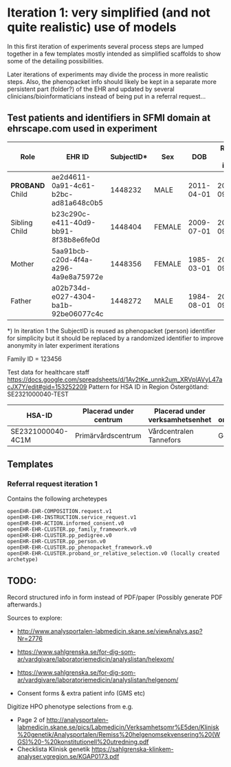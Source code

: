# Iteration 1: very simplified (and not quite realistic) use of models

In this first iteration of experiments several process steps are lumped together in a few templates
mostly intended as simplified scaffolds to show some of the detailing possibilities. 

Later iterations of experiments may divide the process in more realistic steps. Also, the phenopacket info should likely be kept in a separate more persistent part (folder?) of the EHR and updated by several clinicians/bioinformaticians instead of being put in a referral request...

## Test patients and identifiers in SFMI domain at ehrscape.com used in experiment

Role    | EHR ID                               | SubjectID* | Sex  | DOB | Requester order identifier
--------| ------------------------------------ | ---------- | ---- | --- | --------------------------
**PROBAND** Child | ae2d4611-0a91-4c61-b2bc-ad81a648c0b5 |1448232|MALE |2011-04-01 |20210701-095
Sibling Child	|b23c290c-e411-40d9-bb91-8f38b8e6fe0d	|1448404|FEMALE	|2009-07-01 |20210701-095-a
Mother	|5aa91bcb-c20d-4f4a-a296-4a9e8a75972e	|1448356|FEMALE	|1985-03-01 |20210701-095-b
Father	|a02b734d-e027-4304-ba1b-92be06077c4c	|1448272|MALE	|1984-08-01 |20210701-095-c

*) In iteration 1 the SubjectID is reused as phenopacket (person) identifier for simplicity but it should be replaced by a randomized identifier to improve anonymity in later experiment iterations 

Family ID = 123456

Test data for healthcare staff
https://docs.google.com/spreadsheets/d/1Av2tKe_unnk2um_XRVplAVyL47acJX7Y/edit#gid=153252209
Pattern for HSA ID in Region Östergötland: SE2321000040-TEST 


HSA-ID|Placerad under centrum	|Placerad under verksamhetsenhet	|Placerad under organisationsenhet	|Namn	|Personnummer	|Användarnamn	|Startdatum	|Slutdatum	|Legitimation	|HSA Yrkesroll |Titel	|Medicinsk titel	|Befattning AID	|Efternamn	|Mellannamn	|Tilltalsnamn	|Gruppförskrivarkod	|E-post
---|---|---|---|---|---|---|---|---|---|---|---|---|---|---|---|---|---|---
SE2321000040-4C1M |Primärvårdscentrum	|Vårdcentralen Tannefors |Gemensamt	|Erika Nilsson	|195002192382	|Lakare15	|2005-04-01	|	|Läkare	|Läkare	|distriktsläkare	|distriktsläkare	|201011	|Nilsson	| 	|Erika	|5922158	|Erika.Nilsson@test.lio.se

## Templates

### Referral request iteration 1
Contains the following archeteypes
```
openEHR-EHR-COMPOSITION.request.v1
openEHR-EHR-INSTRUCTION.service_request.v1
openEHR-EHR-ACTION.informed_consent.v0
openEHR-EHR-CLUSTER.pp_family_framework.v0
openEHR-EHR-CLUSTER.pp_pedigree.v0
openEHR-EHR-CLUSTER.pp_person.v0
openEHR-EHR-CLUSTER.pp_phenopacket_framework.v0
openEHR-EHR-CLUSTER.proband_or_relative_selection.v0 (locally created archetype)
```

## TODO:
Record structured info in form instead of PDF/paper (Possibly generate PDF afterwards.)

Sources to explore:
* http://www.analysportalen-labmedicin.skane.se/viewAnalys.asp?Nr=2776
* https://www.sahlgrenska.se/for-dig-som-ar/vardgivare/laboratoriemedicin/analyslistan/helexom/
* https://www.sahlgrenska.se/for-dig-som-ar/vardgivare/laboratoriemedicin/analyslistan/helgenom/

* Consent forms & extra patient info (GMS etc)

Digitize HPO phenotype selections from e.g. 
* Page 2 of http://analysportalen-labmedicin.skane.se/pics/Labmedicin/Verksamhetsomr%E5den/Klinisk%20genetik/Analysportalen/Remiss%20helgenomsekvensering%20(WGS)%20-%20konstitutionell%20utredning.pdf
* Checklista Klinisk genetik https://sahlgrenska-klinkem-analyser.vgregion.se/KGAP0173.pdf 

